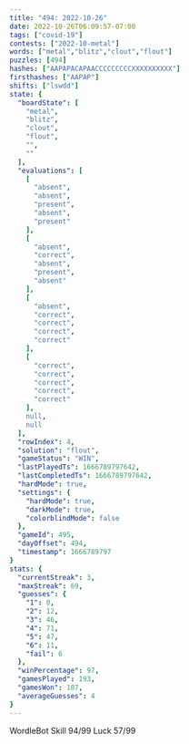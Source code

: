 ```yaml
---
title: "494: 2022-10-26"
date: 2022-10-26T06:09:57-07:00
tags: ["covid-19"]
contests: ["2022-10-metal"]
words: ["metal","blitz","clout","flout"]
puzzles: [494]
hashes: ["AAPAPACAPAACCCCCCCCCXXXXXXXXXX"]
firsthashes: ["AAPAP"]
shifts: ["lswdd"]
state: {
  "boardState": [
    "metal",
    "blitz",
    "clout",
    "flout",
    "",
    ""
  ],
  "evaluations": [
    [
      "absent",
      "absent",
      "present",
      "absent",
      "present"
    ],
    [
      "absent",
      "correct",
      "absent",
      "present",
      "absent"
    ],
    [
      "absent",
      "correct",
      "correct",
      "correct",
      "correct"
    ],
    [
      "correct",
      "correct",
      "correct",
      "correct",
      "correct"
    ],
    null,
    null
  ],
  "rowIndex": 4,
  "solution": "flout",
  "gameStatus": "WIN",
  "lastPlayedTs": 1666789797642,
  "lastCompletedTs": 1666789797642,
  "hardMode": true,
  "settings": {
    "hardMode": true,
    "darkMode": true,
    "colorblindMode": false
  },
  "gameId": 495,
  "dayOffset": 494,
  "timestamp": 1666789797
}
stats: {
  "currentStreak": 3,
  "maxStreak": 69,
  "guesses": {
    "1": 0,
    "2": 12,
    "3": 46,
    "4": 71,
    "5": 47,
    "6": 11,
    "fail": 6
  },
  "winPercentage": 97,
  "gamesPlayed": 193,
  "gamesWon": 187,
  "averageGuesses": 4
}
---
```

<!-- more -->
WordleBot
Skill 94/99
Luck 57/99
